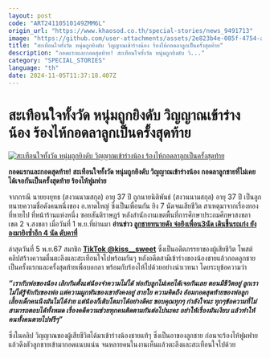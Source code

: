 ```yaml
---
layout: post
code: "ART24110510149ZMM6L"
origin_url: "https://www.khaosod.co.th/special-stories/news_9491713"
image: "https://github.com/user-attachments/assets/2e823b4e-085f-4754-a1a4-705172b174aa"
title: "สะเทือนใจทั้งวัด หนุ่มถูกยิงดับ วิญญาณเข้าร่างน้อง ร้องไห้กอดลาลูกเป็นครั้งสุดท้าย"
description: "กอดแรกและกอดสุดท้าย! สะเทือนใจทั้งวัด หนุ่มถูกยิงดับ วิ..."
category: "SPECIAL_STORIES"
language: "th"
date: 2024-11-05T11:37:18.407Z
---
```


# สะเทือนใจทั้งวัด หนุ่มถูกยิงดับ วิญญาณเข้าร่างน้อง ร้องไห้กอดลาลูกเป็นครั้งสุดท้าย

[![สะเทือนใจทั้งวัด หนุ่มถูกยิงดับ วิญญาณเข้าร่างน้อง ร้องไห้กอดลาลูกเป็นครั้งสุดท้าย](https://www.khaosod.co.th/wpapp/uploads/2024/11/winyan.jpg "สะเทือนใจทั้งวัด หนุ่มถูกยิงดับ วิญญาณเข้าร่างน้อง ร้องไห้กอดลาลูกเป็นครั้งสุดท้าย")](https://www.khaosod.co.th/wpapp/uploads/2024/11/winyan.jpg)

**กอดแรกและกอดสุดท้าย! สะเทือนใจทั้งวัด หนุ่มถูกยิงดับ วิญญาณเข้าร่างน้อง กอดลาลูกชายที่ไม่เคยได้เจอกันเป็นครั้งสุดท้าย ร้องไห้ฟูมฟาย**

จากกรณี นายยงยุทธ (สงวนนามสกุล) อายุ 37 ปี ถูกนายนิติพันธ์ (สงวนนามสกุล) อายุ 37 ปี เป็นลูกทนายความชื่อดังคนหนึ่งของ อ.หาดใหญ่ ซึ่งเป็นเพื่อนกัน ยิง 7 นัดจนเสียชีวิต สาเหตุมาจากเรื่องทองที่หายไป ที่หน้าร้านแห่งหนึ่ง ซอยสันติราษฎร์ หลังสำนักงานเขตพื้นที่การศึกษาประถมศึกษาสงขลา เขต 2 จ.สงขลา เมื่อวันที่ 1 พ.ย.ที่ผ่านมา **อ่านข่าว [ลูกชายทนายดัง จ่อยิงเพื่อน3นัด เดินขึ้นรถเก๋ง ยังลงมายิงซ้ำอีก 4 นัด ดับคาที่](https://www.khaosod.co.th/around-thailand/news_9486327)**

ล่าสุดวันที่ 5 พ.ย.67 สมาชิก **[TikTok @kiss\_\_sweet](https://www.tiktok.com/@kiss__sweet/video/7433210316625906962)** ซึ่งเป็นอดีตภรรยาของผู้เสียชีวิต โพสต์คลิปสร้างความตื่นตะลึงและสะเทือนใจไปพร้อมกันๆ หลังอดีตสามีเข้าร่างของน้องชายแล้วกอดลูกชายเป็นครั้งแรกและครั้งสุดท้ายเพื่อบอกลา พร้อมกับร้องไห้ไปด้วยอย่างน่าเวทนา โดยระบุข้อความว่า

_**“เรากับพ่อของน้อง เลิกกันตั้งแต่น้องจำความไม่ได้ พ่อกับลูกไม่เคยได้เจอกันเลย ตอนมีชีวิตอยู่ ลูกเราไม่ได้รู้จักกับของพ่อ แต่ความผูกพันของเขายังคงอยู่ สายใย ความคิดถึง อ้อมกอดสุดท้ายของพ่อลูก เลี้ยงเด็กคนนึงมันไม่ได้ง่าย แต่น้องก็เติบโตมาได้อย่างดีคะ ขอบคุณทุกๆ กำลังใจนะ ทุกๆข้อความที่ไม่สามารถตอบได้ทั้งหมด เรื่องคดีความช่วยทุกคนติดตามกันต่อไปนะคะ อย่าให้เรื่องมันเงียบ แล้วทำให้คนทั้งคนตายไปฟรีๆ”**_

ซึ่งในคลิป วิญญาณของผู้เสียชีวิตได้มาเข้าร่างน้องชายแท้ๆ ซึ่งเป็นอาของลูกชาย ก่อนจะร้องไห้ฟูมฟายแล้วดึงตัวลูกชายเข้ามากอดแนบแน่น จนหลายคนในงานเห็นแล้วตะลึงและสะเทือนใจไปด้วย



